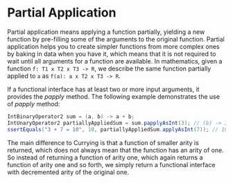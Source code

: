 # Partial Application

Partial application means applying a function partially, yielding a new function by pre-filling some of the arguments to the original function. Partial application helps you to create simpler functions from more complex ones by baking in data when you have it, which means that it is not required to wait until all arguments for a function are available. In mathematics, given a function `f: T1 x T2 x T3 -> R`, we describe the same function partially applied to `a` as `f(a): a x T2 x T3 -> R`.

If a functional interface has at least two or more input arguments, it provides the *papply* method. The following example demonstrates the use of *papply* method:

```java
IntBinaryOperator2 sum = (a, b) -> a + b;
IntUnaryOperator2 partiallyAppliedSum = sum.papplyAsInt(3); // (b) -> 3 + b
ssertEquals("3 + 7 = 10", 10, partiallyAppliedSum.applyAsInt(7)); // 10
```

The main difference to Currying is that a function of smaller arity is returned, which does not always mean that the function has an arity of one. So instead of returning a function of arity one, which again returns a function of arity one and so forth, we simply return a functional interface with decremented arity of the original one.
